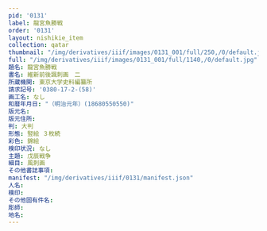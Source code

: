 ```yaml
---
pid: '0131'
label: 龍宮魚勝戦
order: '0131'
layout: nishikie_item
collection: qatar
thumbnail: "/img/derivatives/iiif/images/0131_001/full/250,/0/default.jpg"
full: "/img/derivatives/iiif/images/0131_001/full/1140,/0/default.jpg"
題名: 龍宮魚勝戦
書名: 維新前後諷刺画　二
所蔵機関: 東京大学史料編纂所
請求記号: '0380-17-2-(58)'
画工名: なし
和暦年月日: "（明治元年）(18680550550)"
版元名: 
版元住所: 
判: 大判
形態: 竪絵 ３枚続
彩色: 錦絵
検印状況: なし
主題: 戊辰戦争
細目: 風刺画
その他書誌事項: 
manifest: "/img/derivatives/iiif/0131/manifest.json"
人名: 
検印: 
その他固有件名: 
彫師: 
地名: 
---
```

